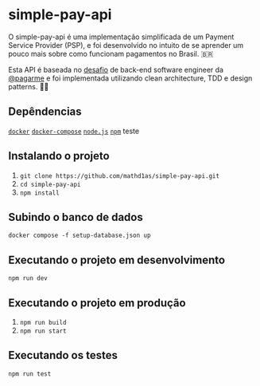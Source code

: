 # simple-pay-api
O simple-pay-api é uma implementação simplificada de um Payment Service Provider (PSP), e foi desenvolvido no intuito de se aprender um pouco mais sobre como funcionam pagamentos no Brasil. :brazil: 

Esta API é baseada no [desafio](https://github.com/pagarme/vagas/blob/master/desafios/software-engineer-backend/README.md) de back-end software engineer da [@pagarme](https://github.com/pagarme) e foi implementada utilizando clean architecture, TDD e design patterns. :man_technologist:

## Depêndencias
[``docker``](https://www.docker.com/)
[``docker-compose``](https://docs.docker.com/compose/)
[``node.js``](https://nodejs.org/en/)
[``npm``](https://www.npmjs.com/)
teste
## Instalando o projeto
1. ``git clone https://github.com/mathd1as/simple-pay-api.git``
2. ``cd simple-pay-api``
3. ``npm install``

## Subindo o banco de dados
``docker compose -f setup-database.json up``

## Executando o projeto em desenvolvimento
``npm run dev``

## Executando o projeto em produção
1. ``npm run build``
2. ``npm run start``

## Executando os testes
``npm run test``
